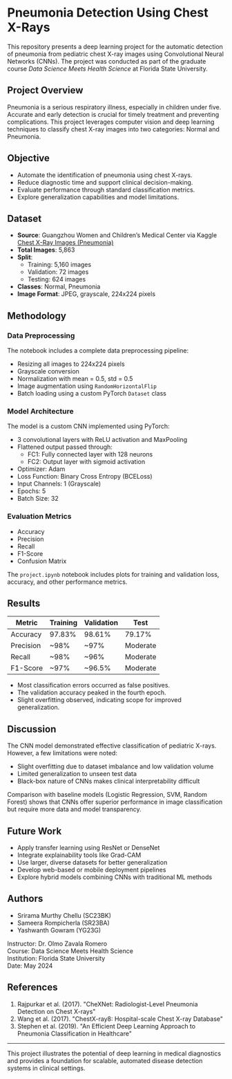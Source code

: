 # Pneumonia Detection Using Chest X-Rays

This repository presents a deep learning project for the automatic detection of pneumonia from pediatric chest X-ray images using Convolutional Neural Networks (CNNs). The project was conducted as part of the graduate course *Data Science Meets Health Science* at Florida State University.

## Project Overview

Pneumonia is a serious respiratory illness, especially in children under five. Accurate and early detection is crucial for timely treatment and preventing complications. This project leverages computer vision and deep learning techniques to classify chest X-ray images into two categories: Normal and Pneumonia.

## Objective

- Automate the identification of pneumonia using chest X-rays.
- Reduce diagnostic time and support clinical decision-making.
- Evaluate performance through standard classification metrics.
- Explore generalization capabilities and model limitations.

## Dataset

- **Source**: Guangzhou Women and Children’s Medical Center via Kaggle  
  [Chest X-Ray Images (Pneumonia)](https://www.kaggle.com/datasets/paultimothymooney/chest-xray-pneumonia)
- **Total Images**: 5,863
- **Split**:
  - Training: 5,160 images
  - Validation: 72 images
  - Testing: 624 images
- **Classes**: Normal, Pneumonia
- **Image Format**: JPEG, grayscale, 224x224 pixels

## Methodology

### Data Preprocessing

The notebook includes a complete data preprocessing pipeline:

- Resizing all images to 224x224 pixels
- Grayscale conversion
- Normalization with mean = 0.5, std = 0.5
- Image augmentation using `RandomHorizontalFlip`
- Batch loading using a custom PyTorch `Dataset` class

### Model Architecture

The model is a custom CNN implemented using PyTorch:

- 3 convolutional layers with ReLU activation and MaxPooling
- Flattened output passed through:
  - FC1: Fully connected layer with 128 neurons
  - FC2: Output layer with sigmoid activation
- Optimizer: Adam
- Loss Function: Binary Cross Entropy (BCELoss)
- Input Channels: 1 (Grayscale)
- Epochs: 5
- Batch Size: 32

### Evaluation Metrics

- Accuracy
- Precision
- Recall
- F1-Score
- Confusion Matrix

The `project.ipynb` notebook includes plots for training and validation loss, accuracy, and other performance metrics.

## Results

| Metric       | Training     | Validation   | Test        |
|--------------|--------------|--------------|-------------|
| Accuracy     | 97.83%       | 98.61%       | 79.17%      |
| Precision    | ~98%         | ~97%         | Moderate    |
| Recall       | ~98%         | ~96%         | Moderate    |
| F1-Score     | ~97%         | ~96.5%       | Moderate    |

- Most classification errors occurred as false positives.
- The validation accuracy peaked in the fourth epoch.
- Slight overfitting observed, indicating scope for improved generalization.

## Discussion

The CNN model demonstrated effective classification of pediatric X-rays. However, a few limitations were noted:

- Slight overfitting due to dataset imbalance and low validation volume
- Limited generalization to unseen test data
- Black-box nature of CNNs makes clinical interpretability difficult

Comparison with baseline models (Logistic Regression, SVM, Random Forest) shows that CNNs offer superior performance in image classification but require more data and model transparency.

## Future Work

- Apply transfer learning using ResNet or DenseNet
- Integrate explainability tools like Grad-CAM
- Use larger, diverse datasets for better generalization
- Develop web-based or mobile deployment pipelines
- Explore hybrid models combining CNNs with traditional ML methods


## Authors

- Srirama Murthy Chellu (SC23BK)
- Sameera Rompicherla (SR23BA)
- Yashwanth Gowram (YG23G)

Instructor: Dr. Olmo Zavala Romero  
Course: Data Science Meets Health Science  
Institution: Florida State University  
Date: May 2024

## References

1. Rajpurkar et al. (2017). "CheXNet: Radiologist-Level Pneumonia Detection on Chest X-rays"
2. Wang et al. (2017). "ChestX-ray8: Hospital-scale Chest X-ray Database"
3. Stephen et al. (2019). "An Efficient Deep Learning Approach to Pneumonia Classification in Healthcare"

---

This project illustrates the potential of deep learning in medical diagnostics and provides a foundation for scalable, automated disease detection systems in clinical settings.

